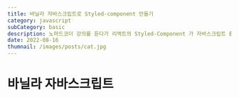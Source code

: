 ```yaml
---
title: 바닐라 자바스크립트로 Styled-component 만들기
category: javascript
subCategory: basic
description: 노마드코더 강의를 듣다가 리액트의 Styled-Component 가 자바스크립트 ES6문법을 사용한것을 알게되어 바로 만들어보았다. 굉장히 신기하다.
date: 2022-08-16
thumnail: /images/posts/cat.jpg
---
```


# 바닐라 자바스크립트
